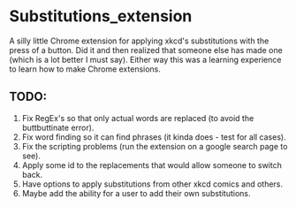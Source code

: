 # Substitutions_extension
A silly little Chrome extension for applying xkcd's substitutions with the press of a button. Did it and then realized that someone else has made one (which is a lot better I must say). Either way this was a learning experience to learn how to make Chrome extensions.

## TODO:
1. Fix RegEx's so that only actual words are replaced (to avoid the buttbuttinate error).
2. Fix word finding so it can find phrases (it kinda does - test for all cases).
3. Fix the scripting problems (run the extension on a google search page to see).
4. Apply some id to the replacements that would allow someone to switch back.
5. Have options to apply substitutions from other xkcd comics and others.
6. Maybe add the ability for a user to add their own substitutions.
